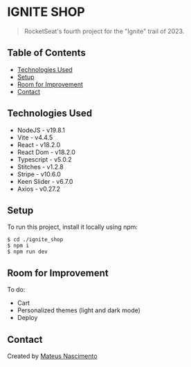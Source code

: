 # IGNITE SHOP
> RocketSeat's fourth project for the "Ignite" trail of 2023.

## Table of Contents
* [Technologies Used](#technologies-used)
* [Setup](#setup)
* [Room for Improvement](#room-for-improvement)
* [Contact](#contact)

## Technologies Used
- NodeJS - v19.8.1
- Vite - v4.4.5
- React - v18.2.0
- React Dom - v18.2.0
- Typescript - v5.0.2
- Stitches - v1.2.8
- Stripe - v10.6.0
- Keen Slider - v6.7.0
- Axios - v0.27.2

## Setup
To run this project, install it locally using npm:
```
$ cd ./ignite_shop
$ npm i
$ npm run dev
```

## Room for Improvement
To do:
- Cart
- Personalized themes (light and dark mode)
- Deploy

## Contact
Created by [Mateus Nascimento](https://www.linkedin.com/in/mateus-nascimento-735b7b1b6/)
